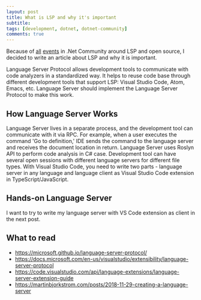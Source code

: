 ```yaml
---
layout: post
title: What is LSP and why it's important
subtitle: 
tags: [development, dotnet, dotnet-community]
comments: true
---
```

Because of [all](https://github.com/omnisharp/omnisharp-vscode/issues/5276) [events](https://isdotnetopen.com/) in .Net Community around LSP and open source, I decided to write an article about LSP and why it is important.

Language Server Protocol allows development tools to communicate with code analyzers in a standardized way. It helps to reuse code base through different development tools that support LSP: Visual Studio Code, Atom, Emacs, etc. Language Server should implement the Language Server Protocol to make this work.

## How Language Server Works
Language Server lives in a separate process, and the development tool can communicate with it via RPC. For example, when a user executes the command 'Go to definition,' IDE sends the command to the language server and receives the document location in return. Language Server uses Roslyn API to perform code analysis in C# case. Development tool can have several open sessions with different language servers for different file types. With Visual Studio Code, you need to write two parts - language server in any language and language client as Visual Studio Code extension in TypeScript/JavaScript.

## Hands-on Language Server 
I want to try to write my language server with VS Code extension as client in the next post. 

## What to read
- https://microsoft.github.io/language-server-protocol/
- https://docs.microsoft.com/en-us/visualstudio/extensibility/language-server-protocol
- https://code.visualstudio.com/api/language-extensions/language-server-extension-guide
- https://martinbjorkstrom.com/posts/2018-11-29-creating-a-language-server